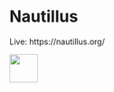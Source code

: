 # Nautillus

<p>Live: https://nautillus.org/</p>
<img src="https://nautillus-test.netlify.app/icon.webp" width="50" height="50"/>
